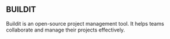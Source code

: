 ## BUILDIT

Buildit is an open-source project management tool. It helps teams collaborate
and manage their projects effectively.
